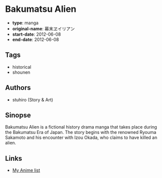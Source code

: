 # Bakumatsu Alien

-   **type**: manga
-   **original-name**: 幕末ヱイリアン
-   **start-date**: 2012-06-08
-   **end-date**: 2012-06-08

## Tags

-   historical
-   shounen

## Authors

-   stuhiro (Story & Art)

## Sinopse

Bakumatsu Alien is a fictional history drama manga that takes place during the Bakumatsu Era of Japan. The story begins with the renowned Ryouma Sakamoto and his encounter with Izou Okada, who claims to have killed an alien.

## Links

-   [My Anime list](https://myanimelist.net/manga/52489/Bakumatsu_Alien)
